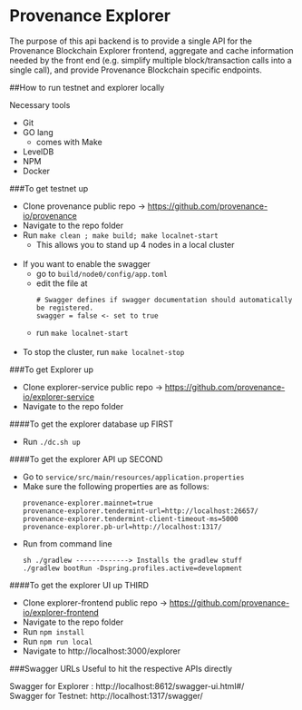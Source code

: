 # Provenance Explorer
The purpose of this api backend is to provide a single API for the Provenance Blockchain Explorer frontend, 
aggregate and cache information needed by the front end (e.g. simplify multiple block/transaction calls into a 
single call), and provide Provenance Blockchain specific endpoints.


##How to run testnet and explorer locally

Necessary tools
- Git
- GO lang
    - comes with Make
- LevelDB
- NPM
- Docker


###To get testnet up
- Clone provenance public repo -> https://github.com/provenance-io/provenance
- Navigate to the repo folder
- Run `make clean ; make build; make localnet-start`
	- This allows you to stand up 4 nodes in a local cluster
</br></br>
- If you want to enable the swagger
    - go to `build/node0/config/app.toml`
    - edit the file at 
        ```
        # Swagger defines if swagger documentation should automatically be registered.
        swagger = false <- set to true
        ```
	- run `make localnet-start`
</br></br>
- To stop the cluster, run `make localnet-stop`

###To get Explorer up
- Clone explorer-service public repo -> https://github.com/provenance-io/explorer-service
- Navigate to the repo folder

####To get the explorer database up FIRST
- Run `./dc.sh up`

####To get the explorer API up SECOND
- Go to `service/src/main/resources/application.properties`
- Make sure the following properties are as follows:
    ```
    provenance-explorer.mainnet=true
    provenance-explorer.tendermint-url=http://localhost:26657/
    provenance-explorer.tendermint-client-timeout-ms=5000
    provenance-explorer.pb-url=http://localhost:1317/
    ```
- Run from command line
    ```
    sh ./gradlew -------------> Installs the gradlew stuff
    ./gradlew bootRun -Dspring.profiles.active=development
    ```

####To get the explorer UI up THIRD
- Clone explorer-frontend public repo -> https://github.com/provenance-io/explorer-frontend
- Navigate to the repo folder
- Run `npm install`
- Run `npm run local`
- Navigate to http://localhost:3000/explorer


###Swagger URLs
Useful to hit the respective APIs directly

Swagger for Explorer : http://localhost:8612/swagger-ui.html#/ <br/>
Swagger for Testnet: http://localhost:1317/swagger/
